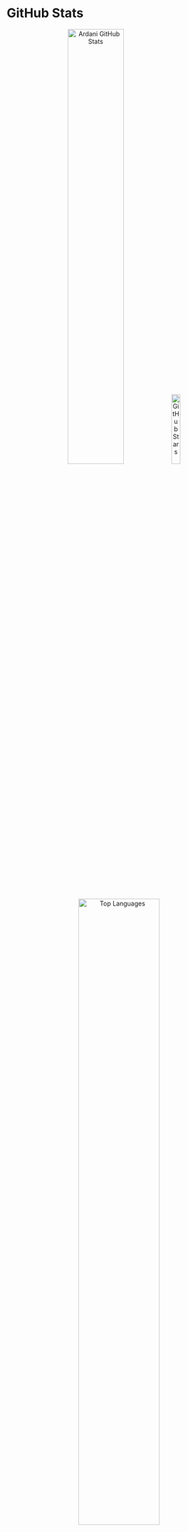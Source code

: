 # GitHub Stats

<div align="center">

  <!-- Stat Card -->
  <img src="https://github-readme-stats.vercel.app/api?username=Ardani-mith&show_icons=true&theme=tokyonight" alt="Ardani GitHub Stats" width="50%">

  <!-- Custom Stat Card -->
  <img src="https://github-readme-stats.vercel.app/api?username=Ardani-mith&show_icons=true&locale=en&count_private=true&hide_rank=true&custom_title=My%20GitHub%20Stats&disable_animations=true&theme=tokyonight" alt="GitHub Stars" width="20%">

  <!-- Top Languages Card -->
  <img src="https://github-readme-stats.vercel.app/api/top-langs/?username=Ardani-mith&theme=tokyonight" alt="Top Languages" width="60%">

</div>

---

<p align="center">
  <!-- Joke Card -->
  <img src="https://readme-jokes.vercel.app/api?theme=tokyonight" alt="Jokes Card">
</p>

---

### Credits:
[Ardani Setiawan](https://github.com/Ardani-mith)  
_Last Edited on: 04/09/2021_
